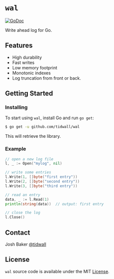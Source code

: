 # `wal`
[![GoDoc](https://godoc.org/github.com/tidwall/wal?status.svg)](https://godoc.org/github.com/tidwall/wal)

Write ahead log for Go.

## Features

- High durability
- Fast writes
- Low memory footprint
- Monotonic indexes
- Log truncation from front or back.

## Getting Started

### Installing

To start using `wal`, install Go and run `go get`:

```sh
$ go get -u github.com/tidwall/wal
```

This will retrieve the library.

### Example

```go
// open a new log file
l, _ := Open("mylog", nil)

// write some entries
l.Write(1, []byte("first entry"))
l.Write(2, []byte("second entry"))
l.Write(3, []byte("third entry"))

// read an entry
data, _ := l.Read(1)
println(string(data))  // output: first entry

// close the log
l.Close()
```

## Contact

Josh Baker [@tidwall](http://twitter.com/tidwall)

## License

`wal` source code is available under the MIT [License](/LICENSE).
